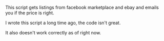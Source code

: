 This script gets listings from facebook marketplace and ebay and emails you if the price is right.

I wrote this script a long time ago, the code isn't great.

It also doesn't work correctly as of right now.